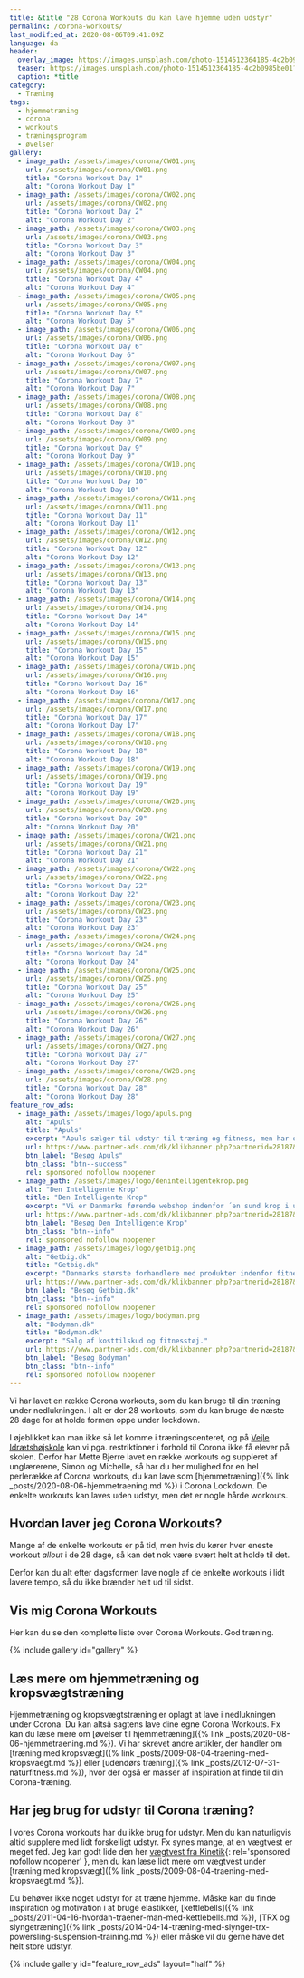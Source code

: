 ```yaml
---
title: &title "28 Corona Workouts du kan lave hjemme uden udstyr"
permalink: /corona-workouts/
last_modified_at: 2020-08-06T09:41:09Z
language: da
header:
  overlay_image: https://images.unsplash.com/photo-1514512364185-4c2b0985be01?ixlib=rb-1.2.1&ixid=eyJhcHBfaWQiOjEyMDd9&auto=format&fit=crop&w=1951&q=80
  teaser: https://images.unsplash.com/photo-1514512364185-4c2b0985be01?ixlib=rb-1.2.1&ixid=eyJhcHBfaWQiOjEyMDd9&auto=format&fit=crop&w=400&q=80
  caption: *title
category:
  - Træning
tags:
  - hjemmetræning
  - corona
  - workouts
  - træningsprogram
  - øvelser
gallery:
  - image_path: /assets/images/corona/CW01.png
    url: /assets/images/corona/CW01.png
    title: "Corona Workout Day 1"
    alt: "Corona Workout Day 1"
  - image_path: /assets/images/corona/CW02.png
    url: /assets/images/corona/CW02.png
    title: "Corona Workout Day 2"
    alt: "Corona Workout Day 2"
  - image_path: /assets/images/corona/CW03.png
    url: /assets/images/corona/CW03.png
    title: "Corona Workout Day 3"
    alt: "Corona Workout Day 3"
  - image_path: /assets/images/corona/CW04.png
    url: /assets/images/corona/CW04.png
    title: "Corona Workout Day 4"
    alt: "Corona Workout Day 4"
  - image_path: /assets/images/corona/CW05.png
    url: /assets/images/corona/CW05.png
    title: "Corona Workout Day 5"
    alt: "Corona Workout Day 5"
  - image_path: /assets/images/corona/CW06.png
    url: /assets/images/corona/CW06.png
    title: "Corona Workout Day 6"
    alt: "Corona Workout Day 6"
  - image_path: /assets/images/corona/CW07.png
    url: /assets/images/corona/CW07.png
    title: "Corona Workout Day 7"
    alt: "Corona Workout Day 7"
  - image_path: /assets/images/corona/CW08.png
    url: /assets/images/corona/CW08.png
    title: "Corona Workout Day 8"
    alt: "Corona Workout Day 8"
  - image_path: /assets/images/corona/CW09.png
    url: /assets/images/corona/CW09.png
    title: "Corona Workout Day 9"
    alt: "Corona Workout Day 9"
  - image_path: /assets/images/corona/CW10.png
    url: /assets/images/corona/CW10.png
    title: "Corona Workout Day 10"
    alt: "Corona Workout Day 10"
  - image_path: /assets/images/corona/CW11.png
    url: /assets/images/corona/CW11.png
    title: "Corona Workout Day 11"
    alt: "Corona Workout Day 11"
  - image_path: /assets/images/corona/CW12.png
    url: /assets/images/corona/CW12.png
    title: "Corona Workout Day 12"
    alt: "Corona Workout Day 12"
  - image_path: /assets/images/corona/CW13.png
    url: /assets/images/corona/CW13.png
    title: "Corona Workout Day 13"
    alt: "Corona Workout Day 13"
  - image_path: /assets/images/corona/CW14.png
    url: /assets/images/corona/CW14.png
    title: "Corona Workout Day 14"
    alt: "Corona Workout Day 14"
  - image_path: /assets/images/corona/CW15.png
    url: /assets/images/corona/CW15.png
    title: "Corona Workout Day 15"
    alt: "Corona Workout Day 15"
  - image_path: /assets/images/corona/CW16.png
    url: /assets/images/corona/CW16.png
    title: "Corona Workout Day 16"
    alt: "Corona Workout Day 16"
  - image_path: /assets/images/corona/CW17.png
    url: /assets/images/corona/CW17.png
    title: "Corona Workout Day 17"
    alt: "Corona Workout Day 17"
  - image_path: /assets/images/corona/CW18.png
    url: /assets/images/corona/CW18.png
    title: "Corona Workout Day 18"
    alt: "Corona Workout Day 18"
  - image_path: /assets/images/corona/CW19.png
    url: /assets/images/corona/CW19.png
    title: "Corona Workout Day 19"
    alt: "Corona Workout Day 19"
  - image_path: /assets/images/corona/CW20.png
    url: /assets/images/corona/CW20.png
    title: "Corona Workout Day 20"
    alt: "Corona Workout Day 20"
  - image_path: /assets/images/corona/CW21.png
    url: /assets/images/corona/CW21.png
    title: "Corona Workout Day 21"
    alt: "Corona Workout Day 21"
  - image_path: /assets/images/corona/CW22.png
    url: /assets/images/corona/CW22.png
    title: "Corona Workout Day 22"
    alt: "Corona Workout Day 22"
  - image_path: /assets/images/corona/CW23.png
    url: /assets/images/corona/CW23.png
    title: "Corona Workout Day 23"
    alt: "Corona Workout Day 23"
  - image_path: /assets/images/corona/CW24.png
    url: /assets/images/corona/CW24.png
    title: "Corona Workout Day 24"
    alt: "Corona Workout Day 24"
  - image_path: /assets/images/corona/CW25.png
    url: /assets/images/corona/CW25.png
    title: "Corona Workout Day 25"
    alt: "Corona Workout Day 25"
  - image_path: /assets/images/corona/CW26.png
    url: /assets/images/corona/CW26.png
    title: "Corona Workout Day 26"
    alt: "Corona Workout Day 26"
  - image_path: /assets/images/corona/CW27.png
    url: /assets/images/corona/CW27.png
    title: "Corona Workout Day 27"
    alt: "Corona Workout Day 27"
  - image_path: /assets/images/corona/CW28.png
    url: /assets/images/corona/CW28.png
    title: "Corona Workout Day 28"
    alt: "Corona Workout Day 28"
feature_row_ads:
  - image_path: /assets/images/logo/apuls.png
    alt: "Apuls"
    title: "Apuls"
    excerpt: "Apuls sælger til udstyr til træning og fitness, men har også et stort udvalg indenfor vinter, sport, pleje, vand, wellness, kosttilskud m.v."
    url: https://www.partner-ads.com/dk/klikbanner.php?partnerid=28187&bannerid=39091
    btn_label: "Besøg Apuls"
    btn_class: "btn--success"
    rel: sponsored nofollow noopener
  - image_path: /assets/images/logo/denintelligentekrop.png
    alt: "Den Intelligente Krop"
    title: "Den Intelligente Krop"
    excerpt: "Vi er Danmarks førende webshop indenfor ´en sund krop i udvikling´. Vi har langt det meste indenfor træningsudstyr til Pilates, yoga, crossfit osv."
    url: https://www.partner-ads.com/dk/klikbanner.php?partnerid=28187&bannerid=38484
    btn_label: "Besøg Den Intelligente Krop"
    btn_class: "btn--info"
    rel: sponsored nofollow noopener
  - image_path: /assets/images/logo/getbig.png
    alt: "Getbig.dk"
    title: "Getbig.dk"
    excerpt: "Danmarks største forhandlere med produkter indenfor fitnessbranchen. Vi er kendt for gode priser og god kvalitet, og gør både i kosttilskud som proteinpulver, kreatin og weightgainer samt i fitness udstyr ex. kettlebells, håndvægte mv."
    url: https://www.partner-ads.com/dk/klikbanner.php?partnerid=28187&bannerid=21411
    btn_label: "Besøg Getbig.dk"
    btn_class: "btn--info"
    rel: sponsored nofollow noopener
  - image_path: /assets/images/logo/bodyman.png
    alt: "Bodyman.dk"
    title: "Bodyman.dk"
    excerpt: "Salg af kosttilskud og fitnesstøj."
    url: https://www.partner-ads.com/dk/klikbanner.php?partnerid=28187&bannerid=20604
    btn_label: "Besøg Bodyman"
    btn_class: "btn--info"
    rel: sponsored nofollow noopener
---
```


Vi har lavet en række Corona workouts, som du kan bruge til din træning under nedlukningen. I alt er der 28 workouts, som du kan bruge de næste 28 dage for at holde formen oppe under lockdown.

I øjeblikket kan man ikke så let komme i træningscenteret, og på [Vejle Idrætshøjskole](https://www.vih.dk/) kan vi pga. restriktioner i forhold til Corona ikke få elever på skolen. Derfor har Mette Bjerre lavet en række workouts og suppleret af unglærerene, Simon og Michelle, så har du her mulighed for en hel perlerække af Corona workouts, du kan lave som [hjemmetræning]({% link _posts/2020-08-06-hjemmetraening.md %}) i Corona Lockdown. De enkelte workouts kan laves uden udstyr, men det er nogle hårde workouts.

## Hvordan laver jeg Corona Workouts?

Mange af de enkelte workouts er på tid, men hvis du kører hver eneste workout _allout_ i de 28 dage, så kan det nok være svært helt at holde til det.

Derfor kan du alt efter dagsformen lave nogle af de enkelte workouts i lidt lavere tempo, så du ikke brænder helt ud til sidst.

## Vis mig Corona Workouts

Her kan du se den komplette liste over Corona Workouts. God træning.

{% include gallery id="gallery" %}

## Læs mere om hjemmetræning og kropsvægtstræning

Hjemmetræning og kropsvægtstræning er oplagt at lave i nedlukningen under Corona. Du kan altså sagtens lave dine egne Corona Workouts. Fx kan du læse mere om [øvelser til hjemmetræning]({% link _posts/2020-08-06-hjemmetraening.md %}). Vi har skrevet andre artikler, der handler om [træning med kropsvægt]({% link _posts/2009-08-04-traening-med-kropsvaegt.md %}) eller [udendørs træning]({% link _posts/2012-07-31-naturfitness.md %}), hvor der også er masser af inspiration at finde til din Corona-træning.

## Har jeg brug for udstyr til Corona træning?

I vores Corona workouts har du ikke brug for udstyr. Men du kan naturligvis altid supplere med lidt forskelligt udstyr. Fx synes mange, at en vægtvest er meget fed. Jeg kan godt lide den her [vægtvest fra Kinetik](https://www.partner-ads.com/dk/klikbanner.php?partnerid=28187&bannerid=67046&htmlurl=https://kinetikshop.dk/products/kinetik-vx1-vaegtvest){: rel='sponsored nofollow noopener' }, men du kan læse lidt mere om vægtvest under [træning med kropsvægt]({% link _posts/2009-08-04-traening-med-kropsvaegt.md %}).

Du behøver ikke noget udstyr for at træne hjemme. Måske kan du finde inspiration og motivation i at bruge elastikker, [kettlebells]({% link _posts/2011-04-16-hvordan-traener-man-med-kettlebells.md %}), [TRX og slyngetræning]({% link _posts/2014-04-14-træning-med-slynger-trx-powersling-suspension-training.md %}) eller måske vil du gerne have det helt store udstyr.

{% include gallery id="feature_row_ads" layout="half" %}
